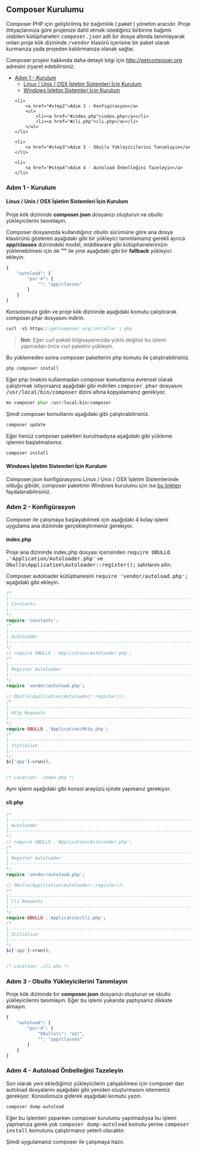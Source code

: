 
## Composer Kurulumu

Composer PHP için geliştirilmiş bir bağımlılık ( paket ) yönetim aracıdır. Proje ihtiyaçlarınıza göre projenize dahil etmek istediğiniz birbirine bağımlı olabilen kütüphaneleri <kbd>composer.json</kbd> adlı bir dosya altında tanımlayarak onları proje kök dizininde <kbd>/vendor</kbd> klasörü içerisine bir paket olarak kurmanıza yada projeden kaldırmanıza olanak sağlar.

Composer projesi hakkında daha detaylı bilgi için <a href="http://getcomposer.org" target="_blank">http://getcomposer.org</a> adresini ziyaret edebilirsiniz.

<ul>
    <li>
        <a href="#step1">Adım 1 - Kurulum</a>
        <ul>
            <li><a href="#linux-setup">Linux / Unix / OSX İşletim Sistemleri İçin Kurulum</a></li>
            <li><a href="#windows-setup">Windows İşletim Sistemleri İçin Kurulum</a></li>
        </ul>
    </li>

    <li>
        <a href="#step2">Adım 2 - Konfigürasyon</a>
        <ul>
            <li><a href="#index.php">index.php</a></li>
            <li><a href="#cli.php">cli.php</a></li>
        </ul>
    </li>

    <li>
        <a href="#step3">Adım 3 - Obullo Yükleyicilerini Tanımlayın</a>
    </li>

    <li>
        <a href="#step4">Adım 4 - Autoload Önbelleğini Tazeleyin</a>
    </li>
</ul>

<a name='step1'></a>

### Adım 1 - Kurulum

<a name='linux-setup'></a>

#### Linux / Unix / OSX İşletim Sistemleri İçin Kurulum

Proje kök dizininde <b>composer.json</b> dosyanızı oluşturun ve obullo yükleyicilerini tanımlayın.

Composer dosyanızda kullandığınız obullo sürümüne göre ana dosya klasörünü gösteren aşağıdaki gibi bir yükleyici tanımlamanız gerekli ayrıca <b>app/classes</b> dizinindeki model, middleware gibi kütüphanelerinizin yüklenebilmesi için de <b>""</b> ile yine aşağıdaki gibi bir <b>fallback</b> yükleyici ekleyin.

```php
{
    "autoload": {
        "psr-4": {
            "": "app/classes"
        }
    }
}
```

Konsolonuza gidin ve proje kök dizininde aşağıdaki komutu çalıştırarak composer.phar dosyasını indirin.

```php
curl -sS https://getcomposer.org/installer | php
```

> **Not:** Eğer curl paketi bilgisayarınızda yüklü değilse bu işlemi yapmadan önce curl paketini yükleyin.

Bu yüklemeden sonra composer paketlerini php komutu ile çalıştırabilirsiniz.

```php
php composer install
```

Eğer php önekini kullanmadan composer komutlarına evrensel olarak çalıştırmak istiyorsanız aşağıdaki gibi indirilen <kbd>composer.phar</kbd> dosyasını <kbd>/usr/local/bin/composer</kbd> dizini altına kopyalamanız gerekiyor.


```php
mv composer.phar /usr/local/bin/composer
```

Şimdi composer komutlarını aşağıdaki gibi çalıştırabilirsiniz.

```php
composer update
```

Eğer henüz composer paketleri kurulmadıysa aşağıdaki gibi yükleme işlemini başlatmalısınız.

```php
composer install
```

<a name='windows-setup'></a>

#### Windows İşletim Sistemleri İçin Kurulum

Composer.json konfigürasyonu Linux / Unix / OSX İşletim Sistemlerinde olduğu gibidir, composer paketinin Windows kurulumu için ise <a href="https://getcomposer.org/doc/00-intro.md#installation-windows">bu linkten</a> faydalanabilirsiniz.

<a name='step2'></a>

### Adım 2 - Konfigürasyon

Composer ile çalışmaya başlayabilmek için aşağıdaki 4 kolay işlemi uygulama ana dizininde gerçekleştirmeniz gerekiyor.

<a name='index.php'></a>

#### index.php 

Proje ana dizininde index.php dosyası içerisinden <kbd>require OBULLO .'Application/Autoloader.php'</kbd> ve <kbd>Obullo\Application\Autoloader::register();</kbd> satırlarını silin. 

Composer autoloader kütüphanesini <kbd>require 'vendor/autoload.php';</kbd> aşağıdaki gibi ekleyin.

```php
/*
|--------------------------------------------------------------------------
| Constants.
|--------------------------------------------------------------------------
*/
require 'constants';
/*
|--------------------------------------------------------------------------
| Autoloader
|--------------------------------------------------------------------------
*/
// require OBULLO .'Application/Autoloader.php';
/*
|--------------------------------------------------------------------------
| Register Autoloader
|--------------------------------------------------------------------------
*/
require 'vendor/autoload.php';

// Obullo\Application\Autoloader::register();
/*
|--------------------------------------------------------------------------
| Http Requests
|--------------------------------------------------------------------------
*/
require OBULLO .'Application/Http.php';
/*
|--------------------------------------------------------------------------
| Initialize
|--------------------------------------------------------------------------
*/
$c['app']->run();


/* Location: .index.php */
```

<a name='cli.php'></a>

Aynı işlemi aşağıdaki gibi konsol arayüzü içinde yapmanız gerekiyor.

#### cli.php 

```php
/*
|--------------------------------------------------------------------------
| Autoloader
|--------------------------------------------------------------------------
*/
// require OBULLO .'Application/Autoloader.php';
/*
|--------------------------------------------------------------------------
| Register Autoloader
|--------------------------------------------------------------------------
*/
require 'vendor/autoload.php';

// Obullo\Application\Autoloader::register();
/*
|--------------------------------------------------------------------------
| Cli Requests
|--------------------------------------------------------------------------
*/
require OBULLO .'Application/Cli.php';
/*
|--------------------------------------------------------------------------
| Initialize
|--------------------------------------------------------------------------
*/
$c['app']->run();


/* Location: .cli.php */
```

<a name='step3'></a>

### Adım 3 - Obullo Yükleyicilerini Tanımlayın

Proje kök dizininde bir <b>composer.json</b> dosyanızı oluşturun ve obullo yükleyicilerini tanımlayın. Eğer bu işlemi yukarıda yaptıysanız dikkate almayın.

```php
{
    "autoload": {
        "psr-4": {
            "Obullo\\": "o2/",
            "": "app/classes"
        }
    }
}
```

<a name='step4'></a>

### Adım 4 - Autoload Önbelleğini Tazeleyin

Son olarak yeni eklediğimiz yükleyicilerin çalışabilmesi için composer dan autoload dosyalarını aşağıdaki gibi yeniden oluşturmasını istememiz gerekiyor. Konsolonuza giderek aşağıdaki komutu yazın.

```php
composer dump-autoload
```

Eğer bu işlemleri yaparken composer kurulumu yapılmadıysa bu işlemi yapmanıza gerek yok <kbd>composer dump-autoload</kbd> komutu yerine <kbd>composer install</kbd> komutunu çalıştırmanız yeterli olacaktır.

Şimdi uygulamanız composer ile çalışmaya hazır.